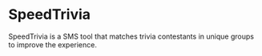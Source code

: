 # SpeedTrivia
SpeedTrivia is a SMS tool that matches trivia contestants in unique groups to improve the experience.
